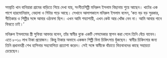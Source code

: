 সম্প্রতি খান বানিয়ারা গ্রামের বাড়িতে গিয়ে দেখা যায়, সংগীতশিল্পী মনিরুল ইসলাম বিছানায় শুয়ে আছেন। খাটের এক পাশে হারমোনিয়াম, বেহালা ও গিটার পড়ে আছে। সেখানে আলাপকালে মনিরুল ইসলাম বলেন, ‘কত বড় বড় সুরকার, গীতিকার ও শিল্পীর সঙ্গে আমার ওঠাবসা ছিল। এখন আমি শয্যাশায়ী, এখন কেউ আর খোঁজ নেন না। আমি আবার গানে ফিরতে চাই।’

মনিরুল ইসলামের স্ত্রী সুফিয়া আক্তার বলেন, তাঁর স্বামীর বুকে একটি পেসমেকার স্থাপন করা গেলে তিনি বেঁচে যাবেন। এতে ৮–১০ লাখ টাকা প্রয়োজন। কিন্তু টাকার অভাবে একজন শিল্পী বিনা চিকিৎসায় ধুঁকছেন। স্বামীর চিকিৎসার জন্য তিনি প্রধানমন্ত্রী শেখ হাসিনার সহযোগিতা প্রত্যাশা করেন। সেই সঙ্গে স্বামীকে বাঁচাতে বিত্তবানদের কাছে সহায়তা চেয়েছেন।

